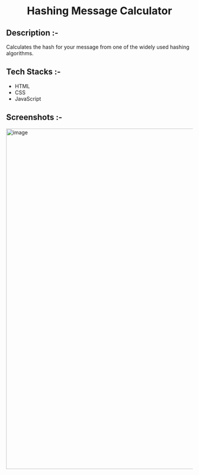 # <p align="center">Hashing Message Calculator</p>

## Description :-

Calculates the hash for your message from one of the widely used hashing algorithms.

## Tech Stacks :-

- HTML
- CSS
- JavaScript

## Screenshots :-

<img width="920" alt="image" src="https://github.com/user-attachments/assets/e6199df0-1859-4087-ad0a-e9fda56a0724">
